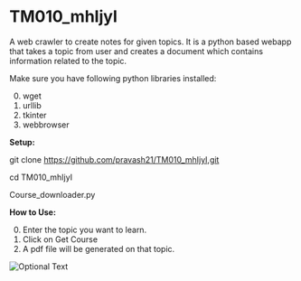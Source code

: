 # TM010_mhIjyI
A web crawler to create notes for given topics.
It is a python based webapp that takes a topic from user and creates a document which contains information related to the topic.

Make sure you have following python libraries installed:

0. wget
1. urllib
2. tkinter
3. webbrowser

<b>Setup: </b>

git clone https://github.com/pravash21/TM010_mhIjyI,git

cd TM010_mhIjyI

Course_downloader.py

<b>How to Use:</b>

0. Enter the topic you want to learn.
1. Click on Get Course
2. A pdf file will be generated on that topic.


![Optional Text](../master/hackstart.png)
